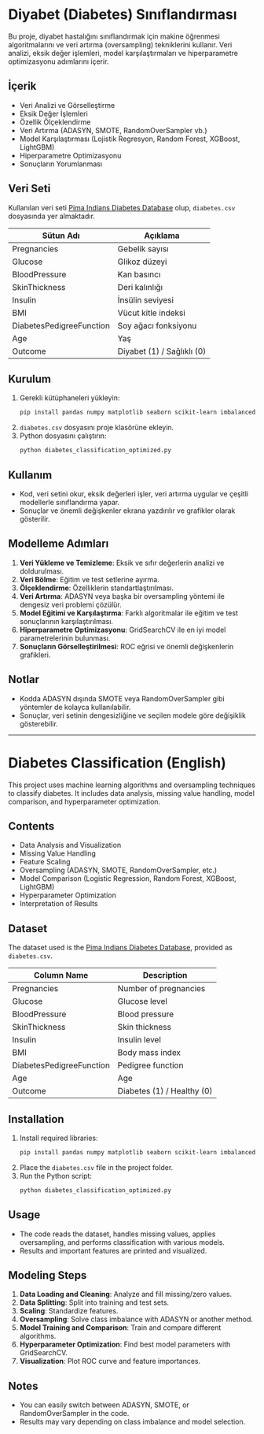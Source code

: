 # Diyabet (Diabetes) Sınıflandırması

Bu proje, diyabet hastalığını sınıflandırmak için makine öğrenmesi algoritmalarını ve veri artırma (oversampling) tekniklerini kullanır. Veri analizi, eksik değer işlemleri, model karşılaştırmaları ve hiperparametre optimizasyonu adımlarını içerir.

## İçerik
- Veri Analizi ve Görselleştirme
- Eksik Değer İşlemleri
- Özellik Ölçeklendirme
- Veri Artırma (ADASYN, SMOTE, RandomOverSampler vb.)
- Model Karşılaştırması (Lojistik Regresyon, Random Forest, XGBoost, LightGBM)
- Hiperparametre Optimizasyonu
- Sonuçların Yorumlanması

## Veri Seti
Kullanılan veri seti [Pima Indians Diabetes Database](https://www.kaggle.com/datasets/uciml/pima-indians-diabetes-database) olup, `diabetes.csv` dosyasında yer almaktadır.

| Sütun Adı                  | Açıklama                        |
|----------------------------|---------------------------------|
| Pregnancies                | Gebelik sayısı                  |
| Glucose                    | Glikoz düzeyi                   |
| BloodPressure              | Kan basıncı                     |
| SkinThickness              | Deri kalınlığı                  |
| Insulin                    | İnsülin seviyesi                |
| BMI                        | Vücut kitle indeksi             |
| DiabetesPedigreeFunction   | Soy ağacı fonksiyonu            |
| Age                        | Yaş                             |
| Outcome                    | Diyabet (1) / Sağlıklı (0)      |

## Kurulum

1. Gerekli kütüphaneleri yükleyin:
   ```bash
   pip install pandas numpy matplotlib seaborn scikit-learn imbalanced-learn xgboost lightgbm
   ```
2. `diabetes.csv` dosyasını proje klasörüne ekleyin.
3. Python dosyasını çalıştırın:
   ```bash
   python diabetes_classification_optimized.py
   ```

## Kullanım
- Kod, veri setini okur, eksik değerleri işler, veri artırma uygular ve çeşitli modellerle sınıflandırma yapar.
- Sonuçlar ve önemli değişkenler ekrana yazdırılır ve grafikler olarak gösterilir.

## Modelleme Adımları
1. **Veri Yükleme ve Temizleme**: Eksik ve sıfır değerlerin analizi ve doldurulması.
2. **Veri Bölme**: Eğitim ve test setlerine ayırma.
3. **Ölçeklendirme**: Özelliklerin standartlaştırılması.
4. **Veri Artırma**: ADASYN veya başka bir oversampling yöntemi ile dengesiz veri problemi çözülür.
5. **Model Eğitimi ve Karşılaştırma**: Farklı algoritmalar ile eğitim ve test sonuçlarının karşılaştırılması.
6. **Hiperparametre Optimizasyonu**: GridSearchCV ile en iyi model parametrelerinin bulunması.
7. **Sonuçların Görselleştirilmesi**: ROC eğrisi ve önemli değişkenlerin grafikleri.

## Notlar
- Kodda ADASYN dışında SMOTE veya RandomOverSampler gibi yöntemler de kolayca kullanılabilir.
- Sonuçlar, veri setinin dengesizliğine ve seçilen modele göre değişiklik gösterebilir.

---

# Diabetes Classification (English)

This project uses machine learning algorithms and oversampling techniques to classify diabetes. It includes data analysis, missing value handling, model comparison, and hyperparameter optimization.

## Contents
- Data Analysis and Visualization
- Missing Value Handling
- Feature Scaling
- Oversampling (ADASYN, SMOTE, RandomOverSampler, etc.)
- Model Comparison (Logistic Regression, Random Forest, XGBoost, LightGBM)
- Hyperparameter Optimization
- Interpretation of Results

## Dataset
The dataset used is the [Pima Indians Diabetes Database](https://www.kaggle.com/datasets/uciml/pima-indians-diabetes-database), provided as `diabetes.csv`.

| Column Name                | Description                     |
|---------------------------|---------------------------------|
| Pregnancies                | Number of pregnancies           |
| Glucose                    | Glucose level                   |
| BloodPressure              | Blood pressure                  |
| SkinThickness              | Skin thickness                  |
| Insulin                    | Insulin level                   |
| BMI                        | Body mass index                 |
| DiabetesPedigreeFunction   | Pedigree function               |
| Age                        | Age                             |
| Outcome                    | Diabetes (1) / Healthy (0)      |

## Installation

1. Install required libraries:
   ```bash
   pip install pandas numpy matplotlib seaborn scikit-learn imbalanced-learn xgboost lightgbm
   ```
2. Place the `diabetes.csv` file in the project folder.
3. Run the Python script:
   ```bash
   python diabetes_classification_optimized.py
   ```

## Usage
- The code reads the dataset, handles missing values, applies oversampling, and performs classification with various models.
- Results and important features are printed and visualized.

## Modeling Steps
1. **Data Loading and Cleaning**: Analyze and fill missing/zero values.
2. **Data Splitting**: Split into training and test sets.
3. **Scaling**: Standardize features.
4. **Oversampling**: Solve class imbalance with ADASYN or another method.
5. **Model Training and Comparison**: Train and compare different algorithms.
6. **Hyperparameter Optimization**: Find best model parameters with GridSearchCV.
7. **Visualization**: Plot ROC curve and feature importances.

## Notes
- You can easily switch between ADASYN, SMOTE, or RandomOverSampler in the code.
- Results may vary depending on class imbalance and model selection.
